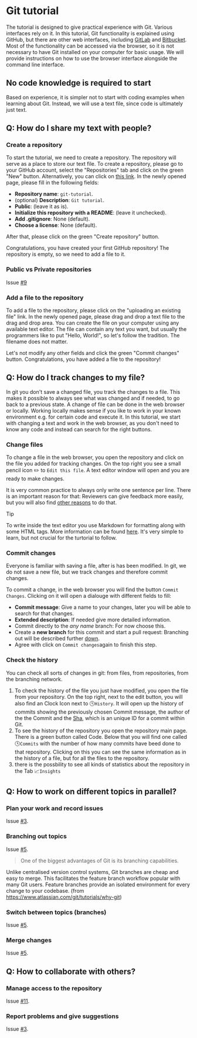 # Git tutorial

The tutorial is designed to give practical experience with Git.
Various interfaces rely on it. 
In this tutorial, Git functionality is explained using GitHub, but there are other web interfaces, including [GitLab](https://about.gitlab.com/) and [Bitbucket](https://bitbucket.org/product/).
Most of the functionality can be accessed via the browser, so it is not necessary to have Git installed on your computer for basic usage.
We will provide instructions on how to use the browser interface alongside the command line interface.

## No code knowledge is required to start

Based on experience, it is simpler not to start with coding examples when learning about Git.
Instead, we will use a text file, since code is ultimately just text.


## Q: How do I share my text with people?

### Create a repository

To start the tutorial, we need to create a repository.
The repository will serve as a place to store our text file.
To create a repository, please go to your GitHub account, select the "Repositories" tab and click on the green "New" button.
Alternatively, you can click on [this link](https://github.com/new).
In the newly opened page, please fill in the following fields:
- **Repository name**: `git-tutorial`.
- (optional) **Description**: `Git tutorial`.
- **Public**: (leave it as is).
- **Initialize this repository with a README**: (leave it unchecked).
- **Add .gitignore**: None (default).
- **Choose a license**: None (default).

After that, please click on the green "Create repository" button.

Congratulations, you have created your first GitHub repository!
The repository is empty, so we need to add a file to it.

### Public vs Private repositories

Issue [#9](https://github.com/empa-scientific-it/how-to-git/issues/9)

### Add a file to the repository
To add a file to the repository, please click on the "uploading an existing file" link.
In the newly opened page, please drag and drop a text file to the drag and drop area.
You can create the file on your computer using any available text editor.
The file can contain any text you want, but usually the programmers like to put "Hello, World!", so let's follow the tradition.
The filename does not matter.

Let's not modify any other fields and click the green "Commit changes" button.
Congratulations, you have added a file to the repository!

## Q: How do I track changes to my file?
In git you don't save a changed file, you track the changes to a file.
This makes it possible to always see what was changed and if needed, to go back to a previous state.
A change of file can be done in the web browser or locally.
Working locally makes sense if you like to work in your known environment e.g. for certain code and execute it.
In this tutorial, we start with changing a text and work in the web browser, as you don't need to know any code and instead can search for the right buttons.

### Change files
To change a file in the web browser, you open the repository and click on the file you added for tracking changes.
On the top right you see a small pencil icon :pencil2: to `Edit this file`.
A text editor window will open and you are ready to make changes.

It is very common practice to always only write one sentence per line.
There is an important reason for that: Reviewers can give feedback more easily, but you will also find [other reasons](https://sive.rs/1s) to do that.

> [!TIP]
> To write inside the text editor you use Markdown for formatting along with some HTML tags.
> More information can be found [here](https://docs.github.com/en/get-started/writing-on-github/getting-started-with-writing-and-formatting-on-github/quickstart-for-writing-on-github#introduction).
> It's very simple to learn, but not crucial for the turtorial to follow.

### Commit changes
Everyone is familiar with saving a file, after is has been modified.
In git, we do not save a new file, but we track changes and therefore commit changes.

To commit a change, in the web browser you will find the button `Commit Changes`.
Clicking on it will open a dialouge with different fields to fill:

- **Commit message**: Give a name to your changes, later you will be able to search for that changes.
- **Extended description**: If needed give more detailed information.
- Commit directly to the *any name* branch: For now choose this.
- Create a **new branch** for this commit and start a pull request: Branching out will be described further [down](#branching-out-topics).
- Agree with click on `Commit changes`again to finish this step.

### Check the history
You can check all sorts of changes in git: from files, from repositories, from the branching network.
1. To check the history of the file you just have modified, you open the file from your repository.
On the top right, next to the edit button, you will also find an Clock Icon next to :clock4:`History`.
It will open up the history of commits showing the previously chosen Commit message, the author of the the Commit and the [Sha](https://docs.github.com/en/pull-requests/committing-changes-to-your-project/creating-and-editing-commits/about-commits#about-commits), which is an unique ID for a commit within Git.
1. To see the history of the repository you open the repository main page.
There is a green button called Code.
Below that you will find one called :clock4:`Commits` with the number of how many commits have beed done to that repository.
Clicking on this you can see the same information as in the history of a file, but for all the files to the repository.
1. there is the possbility to see all kinds of statistics about the repository in the Tab :chart_with_upwards_trend:`Insights`




## Q: How to work on different topics in parallel?

### Plan your work and record issues

Issue [#3](https://github.com/empa-scientific-it/how-to-git/issues/3).

### Branching out topics

Issue [#5](https://github.com/empa-scientific-it/how-to-git/issues/5).

> One of the biggest advantages of Git is its branching capabilities.

Unlike centralised version control systems, Git branches are cheap and easy to merge.
This facilitates the feature branch workflow popular with many Git users.
Feature branches provide an isolated environment for every change to your codebase. (from https://www.atlassian.com/git/tutorials/why-git)

### Switch between topics (branches)

Issue [#5](https://github.com/empa-scientific-it/how-to-git/issues/5).

### Merge changes

Issue [#5](https://github.com/empa-scientific-it/how-to-git/issues/5).

## Q: How to collaborate with others?

### Manage access to the repository

Issue [#11](https://github.com/empa-scientific-it/how-to-git/issues/11).


### Report problems and give suggestions

Issue [#3](https://github.com/empa-scientific-it/how-to-git/issues/3).

